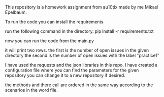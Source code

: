 This repository is a homework assignment from au10tix made by me Mikael Epelbaum.

To run the code you can install the requirements

run the following command in the directory.
pip install -r requirements.txt 

now you can run the code from the main.py

it will print two rows.
the first is the number of open issues in the given directory
the second is the number of open issues with the label "practice1"


I have used the requests and the json libraries in this repo.
I have created a configuration file where you can find the parameters for the given repository
you can change it to a new repository if desired.

the methods and there call are ordered in the same way according to the scenarios in the word file.
